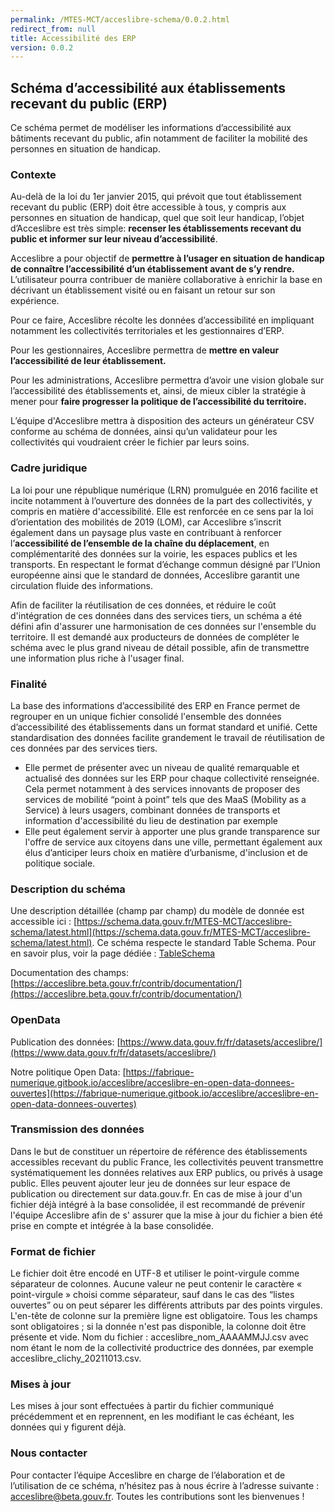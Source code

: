 ```yaml
---
permalink: /MTES-MCT/acceslibre-schema/0.0.2.html
redirect_from: null
title: Accessibilité des ERP
version: 0.0.2
---
```


## Schéma d’accessibilité aux établissements recevant du public (ERP)

Ce schéma permet de modéliser les informations d’accessibilité aux bâtiments recevant du public, afin notamment de
faciliter la mobilité des personnes en situation de handicap.

### Contexte

Au-delà de la loi du 1er janvier 2015, qui prévoit que tout établissement recevant du public (ERP) doit être accessible
à tous, y compris aux personnes en situation de handicap, quel que soit leur handicap, l’objet d’Acceslibre est très
simple: **recenser les établissements recevant du public et informer sur leur niveau d’accessibilité**.

Acceslibre a pour objectif de **permettre à l’usager en situation de handicap de connaître l’accessibilité d’un
établissement avant de s’y rendre.** L’utilisateur pourra contribuer de manière collaborative à enrichir la base en
décrivant un établissement visité ou en faisant un retour sur son expérience.

Pour ce faire, Acceslibre récolte les données d’accessibilité en impliquant notamment les collectivités territoriales et
les gestionnaires d’ERP.

Pour les gestionnaires, Acceslibre permettra de **mettre en valeur l’accessibilité de leur établissement.**

Pour les administrations, Acceslibre permettra d’avoir une vision globale sur l’accessibilité des établissements et,
ainsi, de mieux cibler la stratégie à mener pour **faire progresser la politique de l’accessibilité du territoire.**

L’équipe d'Acceslibre mettra à disposition des acteurs un générateur CSV conforme au schéma de données, ainsi
qu’un validateur pour les collectivités qui voudraient créer le fichier par leurs soins.

### Cadre juridique

La loi pour une république numérique (LRN) promulguée en 2016 facilite et incite notamment à l’ouverture des données de
la part des collectivités, y compris en matière d'accessibilité. Elle est renforcée en ce sens par la loi d’orientation
des mobilités de 2019 (LOM), car Acceslibre s’inscrit également dans un paysage plus vaste en contribuant à renforcer
l’**accessibilité de l’ensemble de la chaîne du déplacement**, en complémentarité des données sur la voirie, les espaces
publics et les transports. En respectant le format d’échange commun désigné par l’Union européenne ainsi que le standard
de données, Acceslibre garantit une circulation fluide des informations.

Afin de faciliter la réutilisation de ces données, et réduire le coût d'intégration de ces données dans des services
tiers, un schéma a été défini afin d'assurer une harmonisation de ces données sur l'ensemble du territoire. Il est
demandé aux producteurs de données de compléter le schéma avec le plus grand niveau de détail possible, afin de
transmettre une information plus riche à l'usager final.

### Finalité

La base des informations d’accessibilité des ERP en France permet de regrouper en un unique fichier consolidé l'ensemble
des données d’accessibilité des établissements dans un format standard et unifié. Cette standardisation des données
facilite grandement le travail de réutilisation de ces données par des services tiers.

- Elle permet de présenter avec un niveau de qualité remarquable et actualisé des données sur les ERP pour chaque
  collectivité renseignée. Cela permet notamment à des services innovants de proposer des services de mobilité “point à
  point” tels que des MaaS (Mobility as a Service) à leurs usagers, combinant données de transports et information
  d'accessibilité du lieu de destination par exemple
- Elle peut également servir à apporter une plus grande transparence sur l'offre de service aux citoyens dans une ville,
  permettant également aux élus d’anticiper leurs choix en matière d’urbanisme, d'inclusion et de politique sociale.

### Description du schéma

Une description détaillée (champ par champ) du modèle de donnée est accessible ici : [https://schema.data.gouv.fr/MTES-MCT/acceslibre-schema/latest.html](https://schema.data.gouv.fr/MTES-MCT/acceslibre-schema/latest.html). Ce schéma
respecte le standard Table Schema. Pour en savoir plus, voir la page dédiée : [TableSchema](https://specs.frictionlessdata.io/table-schema/)

Documentation des champs: [https://acceslibre.beta.gouv.fr/contrib/documentation/](https://acceslibre.beta.gouv.fr/contrib/documentation/)

### OpenData

Publication des données: [https://www.data.gouv.fr/fr/datasets/acceslibre/](https://www.data.gouv.fr/fr/datasets/acceslibre/)

Notre politique Open Data: [https://fabrique-numerique.gitbook.io/acceslibre/acceslibre-en-open-data-donnees-ouvertes](https://fabrique-numerique.gitbook.io/acceslibre/acceslibre-en-open-data-donnees-ouvertes)

### Transmission des données

Dans le but de constituer un répertoire de référence des établissements accessibles recevant du public France, les
collectivités peuvent transmettre systématiquement les données relatives aux ERP publics, ou privés à usage public.
Elles peuvent ajouter leur jeu de données sur leur espace de publication ou directement sur data.gouv.fr. En cas de mise
à jour d'un fichier déjà intégré à la base consolidée, il est recommandé de prévenir l'équipe Acceslibre afin de s'
assurer que la mise à jour du fichier a bien été prise en compte et intégrée à la base consolidée.

### Format de fichier

Le fichier doit être encodé en UTF-8 et utiliser le point-virgule comme séparateur de colonnes. Aucune valeur ne peut
contenir le caractère « point-virgule » choisi comme séparateur, sauf dans le cas des “listes ouvertes” ou on peut
séparer les différents attributs par des points virgules. L'en-tête de colonne sur la première ligne est obligatoire.
Tous les champs sont obligatoires ; si la donnée n'est pas disponible, la colonne doit être présente et vide. Nom du
fichier : acceslibre_nom_AAAAMMJJ.csv avec nom étant le nom de la collectivité productrice des données, par exemple
acceslibre_clichy_20211013.csv.

### Mises à jour

Les mises à jour sont effectuées à partir du fichier communiqué précédemment et en reprennent, en les modifiant le cas
échéant, les données qui y figurent déjà.

### Nous contacter

Pour contacter l’équipe Acceslibre en charge de l’élaboration et de l’utilisation de ce schéma, n’hésitez pas à nous
écrire à l’adresse suivante : [acceslibre@beta.gouv.fr](mailto:acceslibre@beta.gouv.fr). Toutes les contributions sont
les bienvenues !